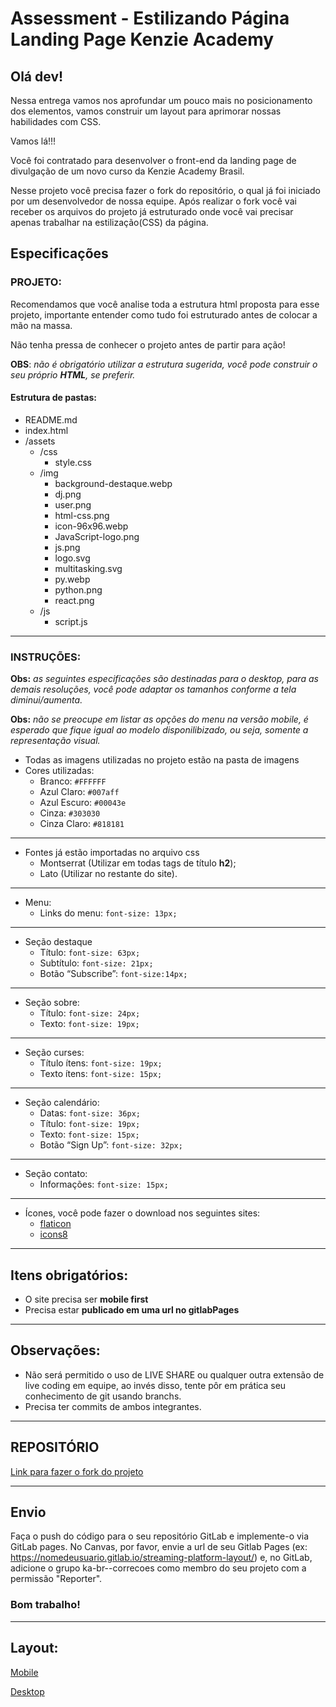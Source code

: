 # Assessment - Estilizando Página Landing Page Kenzie Academy

## Olá dev!

Nessa entrega vamos nos aprofundar um pouco mais no posicionamento dos elementos, vamos construir um layout para aprimorar nossas habilidades com CSS.

Vamos lá!!!

Você foi contratado para desenvolver o front-end da landing page de divulgação de um novo curso da Kenzie Academy Brasil.

Nesse projeto você precisa fazer o fork do repositório, o qual já foi iniciado por um desenvolvedor de nossa equipe. Após realizar o  fork você vai receber os arquivos do projeto já estruturado onde você vai precisar apenas trabalhar na estilização(CSS) da página.


## Especificações

### PROJETO:

Recomendamos que você analise toda a estrutura html proposta para esse projeto, importante entender como tudo foi estruturado antes de colocar a mão na massa. 

Não tenha pressa de conhecer o projeto antes de partir para ação! 

__OBS__: _não é obrigatório utilizar a estrutura sugerida, você pode construir o seu próprio __HTML__, se preferir._

#### Estrutura de pastas:

- README.md
- index.html
- /assets
  - /css
    - style.css
  - /img
    - background-destaque.webp
    - dj.png
    - user.png
    - html-css.png
    - icon-96x96.webp
    - JavaScript-logo.png
    - js.png
    - logo.svg
    - multitasking.svg
    - py.webp
    - python.png
    - react.png
  - /js
    - script.js

----

### INSTRUÇÕES:

**Obs:** _as seguintes especificações são destinadas para o desktop, para as demais resoluções, você pode adaptar os tamanhos conforme a tela diminui/aumenta._

**Obs:** _não se preocupe em listar as opções do menu na versão mobile, é esperado que fique igual ao modelo disponilibizado, ou seja, somente a representação visual._

- Todas as imagens utilizadas no projeto estão na pasta de imagens
- Cores utilizadas:
    - Branco: `#FFFFFF`
    - Azul Claro: `#007aff`
    - Azul Escuro: `#00043e`
    - Cinza: `#303030`
    - Cinza Claro: `#818181`

---

- Fontes já estão importadas no arquivo css
    - Montserrat (Utilizar em todas tags de título **h2**);
    - Lato (Utilizar no restante do site).

---

- Menu: 
    - Links do menu: `font-size: 13px;`

---

- Seção destaque
    - Título: `font-size: 63px;`
    - Subtítulo: `font-size: 21px;`
    - Botão “Subscribe”: `font-size:14px;`

---

- Seção sobre:
  - Título: `font-size: 24px;`
  - Texto: `font-size: 19px;`

---

- Seção curses:
  - Título ítens: `font-size: 19px;`
  - Texto ítens: `font-size: 15px;`

---

- Seção calendário:
  - Datas: `font-size: 36px;`
  - Título: `font-size: 19px;`
  - Texto: `font-size: 15px;`
  - Botão “Sign Up”: `font-size: 32px;`

---

- Seção contato: 
  - Informações: `font-size: 15px;`

---

- Ícones, você pode fazer o download nos seguintes sites:
  - [flaticon](https://www.flaticon.com/)
  - [icons8](https://icons8.com/icons/set/feder)

---

## Itens obrigatórios:
- O site precisa ser __mobile first__
- Precisa estar __publicado em uma url no gitlabPages__

---
## Observações:
- Não será permitido o uso de LIVE SHARE ou qualquer outra extensão de live coding em equipe, ao invés disso, tente pôr em prática seu conhecimento de git usando branchs.
- Precisa ter commits de ambos integrantes.


---

## REPOSITÓRIO
[Link para fazer o fork do projeto](https://gitlab.com/kenzie-academy-brasil/se/fe/sprint-3-css-week/assessment-styling-landing-page-kenzie-academy)

---

## Envio

Faça o push do código para o seu repositório GitLab e implemente-o via GitLab pages. No Canvas, por favor, envie a url de seu Gitlab Pages (ex: https://nomedeusuario.gitlab.io/streaming-platform-layout/) e, no GitLab, adicione o grupo ka-br-<sua-turma>-correcoes como membro do seu projeto com a permissão "Reporter".

### Bom trabalho!

---

## Layout:

<!-- ![Template Desktop](https://files-kenzie-academy-brasil.s3.amazonaws.com/q1/sprint3/page2.png) -->

[Mobile](https://files-kenzie-academy-brasil.s3.amazonaws.com/q1/sprint3/page1.png)

<!-- ![Template Mobile](https://files-kenzie-academy-brasil.s3.amazonaws.com/q1/sprint3/page1.png) -->

[Desktop](https://files-kenzie-academy-brasil.s3.amazonaws.com/q1/sprint3/page2.png)
